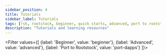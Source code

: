 ```yaml
---
sidebar_position: 4
title: Tutorials
sidebar_label: Tutorials
tags: [rsk, rootstock, beginner, quick starts, advanced, port to rootstock, tutorials]
description: "Tutorials and learning resources"
---
```


<Filter
values={[
{label: 'Beginner', value: 'beginner'},
{label: 'Advanced', value: 'advanced'},
{label: 'Port to Rootstock', value: 'port-dapps'}
]}>
<FilterItem
value="beginner, port-dapps"
title="Interact with Rootstock using Rust"
subtitle="rust"
color="orange"
linkHref="/resources/tutorials/rootstock-rust/" 
description="Rust is extensively getting used on backend side of many defi applications, dApps, developer tools, indexers and bridges. This guide will help developers to start using Rust on Rootstock blockchain."
/>
<FilterItem
value="beginner, advanced"
title="Add Rootstock to Metamask Programmatically"
subtitle="metamask"
color="orange"
linkHref="/resources/tutorials/rootstock-metamask/" 
description="Learn how to add and initiate a network switch on Metamask from a website."
/>
<FilterItem
value="beginner, advanced"
title="dApp Automation with Cucumber and Playwright"
subtitle="dapp-automation"
color="orange"
linkHref="/resources/tutorials/dapp-automation-cucumber/" 
description="Testing decentralized applications (dApps) is crucial for delivering a smooth user experience and ensuring the reliability of decentralized systems. Cucumber and Playwright form a dynamic duo in automated testing, blending behavior-driven development (BDD) and powerful browser automation capabilities."
/>
<FilterItem
value="advanced, port-dapps"
title="Port an Ethereum dApp to Rootstock"
subtitle="Ethereum"
color="orange"
linkHref="/resources/port-to-rootstock/ethereum-dapp/" 
description="Porting an Ethereum decentralized application (dApp) to Rootstock presents an exciting opportunity to leverage the benefits of the Rootstock network, which is a smart contract platform secured by the Bitcoin network."
/>
<FilterItem
value="advanced"
title="Virtual Testnets on Rootstock using Tenderly"
subtitle="Tenderly"
color="orange"
linkHref="/resources/tutorials/rootstock-tenderly/" 
description="Tenderly's virtual testing environment allows the creation of simulated networks, managing account balances, and manipulating contract storage – all without needing to interact with the Rootstock mainnet or testnet."
/>
<FilterItem
value="advanced"
title="Add a Protocol To DefiLlama"
subtitle="defillama"
color="orange"
linkHref="/resources/tutorials/defillama/" 
description="DefiLlama is the largest TVL aggregator for DeFi. Learn how to list a DeFi project and write an SDK adapter to add a Protocol to DefiLlama."
/>
<FilterItem
value="advanced"
title="Run Hyperlane Bridge on Rootstock"
subtitle="hyperlane"
color="orange"
linkHref="/resources/tutorials/hyperlane-bridge/" 
description="Hyperlane is the first universal and permissionless interoperability layer built for the modular blockchain stack. Learn how to run Hyperlane on Rootstock blockchain."
/>
</Filter>